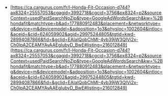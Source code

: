 * [https://ca.cargurus.com/fr/l-Honda-Fit-Occasion-d744?ax8324=25557053&cgagid=3992718&cgcid=3756&px8324=p2&sourceContext=usedPaidSearchNoZip&type=GoogleAdWordsSearch&kw=%2Bhondafit&matchtype=b&ad=177880912483&placement=&networktype=g&device=m&devicemodel=&adposition=1o3&physloc=1002604&intloc=&aceid=&cid=624059902&agid=29975244805&tgtid=kwd-28994087866&fid=&gclid=EAIaIQobChMI-4vb39jW3QIVi2x-Ch0lpA2CEAMYAyAAEgIubvD_BwE#listing=216012849](https://ca.cargurus.com/fr/l-Honda-Fit-Occasion-d744?ax8324=25557053&cgagid=3992718&cgcid=3756&px8324=p2&sourceContext=usedPaidSearchNoZip&type=GoogleAdWordsSearch&kw=%2Bhondafit&matchtype=b&ad=177880912483&placement=&networktype=g&device=m&devicemodel=&adposition=1o3&physloc=1002604&intloc=&aceid=&cid=624059902&agid=29975244805&tgtid=kwd-28994087866&fid=&gclid=EAIaIQobChMI-4vb39jW3QIVi2x-Ch0lpA2CEAMYAyAAEgIubvD_BwE#listing=216012849)
